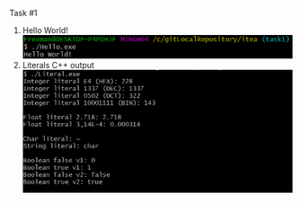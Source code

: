  Task #1
 
1) Hello World!                                       
 ![Image alt](https://github.com/Freeman699/itea/raw/task1/Hello.png)
2) Literals C++ output                                              
 ![Image alt](https://github.com/Freeman699/itea/raw/task1/Literals.png)
